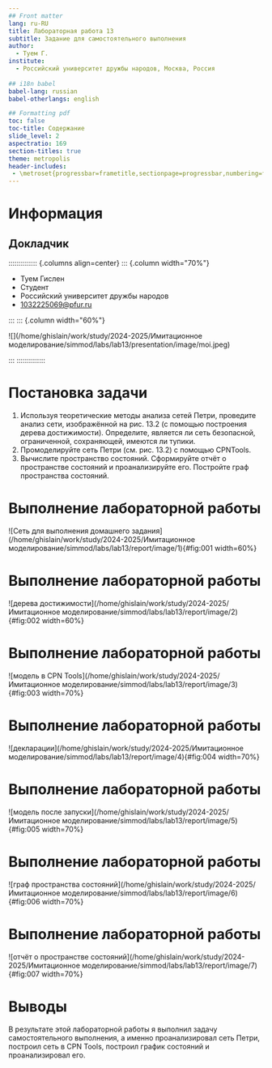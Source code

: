 ```yaml
---
## Front matter
lang: ru-RU
title: Лабораторная работа 13
subtitle: Задание для самостоятельного выполнения
author:
  - Туем Г.
institute:
  - Российский университет дружбы народов, Москва, Россия
 
## i18n babel
babel-lang: russian
babel-otherlangs: english

## Formatting pdf
toc: false
toc-title: Содержание
slide_level: 2
aspectratio: 169
section-titles: true
theme: metropolis
header-includes:
 - \metroset{progressbar=frametitle,sectionpage=progressbar,numbering=fraction}
---
```


# Информация

## Докладчик

:::::::::::::: {.columns align=center}
::: {.column width="70%"}

  * Туем Гислен
  * Студент
  * Российский университет дружбы народов
  * [1032225069@pfur.ru](mailto:1032225069@pfur.ru)

:::
::: {.column width="60%"}

![](/home/ghislain/work/study/2024-2025/Имитационное моделирование/simmod/labs/lab13/presentation/image/moi.jpeg)

:::
::::::::::::::

# Постановка задачи

1. Используя теоретические методы анализа сетей Петри, проведите анализ сети, изображённой на рис. 13.2 (с помощью построения дерева достижимости). Определите, является ли сеть безопасной, ограниченной, сохраняющей, имеются ли тупики.
2. Промоделируйте сеть Петри (см. рис. 13.2) с помощью CPNTools.
3. Вычислите пространство состояний. Сформируйте отчёт о пространстве состояний и проанализируйте его. Постройте граф пространства состояний.


# Выполнение лабораторной работы

![Сеть для выполнения домашнего задания](/home/ghislain/work/study/2024-2025/Имитационное моделирование/simmod/labs/lab13/report/image/1){#fig:001 width=60%}


# Выполнение лабораторной работы

![дерева достижимости](/home/ghislain/work/study/2024-2025/Имитационное моделирование/simmod/labs/lab13/report/image/2){#fig:002 width=60%}


# Выполнение лабораторной работы

![модель в CPN Tools](/home/ghislain/work/study/2024-2025/Имитационное моделирование/simmod/labs/lab13/report/image/3){#fig:003 width=70%}

# Выполнение лабораторной работы

![декларации](/home/ghislain/work/study/2024-2025/Имитационное моделирование/simmod/labs/lab13/report/image/4){#fig:004 width=70%}

# Выполнение лабораторной работы

![модель после запуски](/home/ghislain/work/study/2024-2025/Имитационное моделирование/simmod/labs/lab13/report/image/5){#fig:005 width=70%}

# Выполнение лабораторной работы

![граф пространства состояний](/home/ghislain/work/study/2024-2025/Имитационное моделирование/simmod/labs/lab13/report/image/6){#fig:006 width=70%}

# Выполнение лабораторной работы

![отчёт о пространстве состояний](/home/ghislain/work/study/2024-2025/Имитационное моделирование/simmod/labs/lab13/report/image/7){#fig:007 width=70%}

# Выводы

В результате этой лабораторной работы я выполнил задачу самостоятельного выполнения, а именно проанализировал сеть Петри, построил сеть в CPN Tools, построил график состояний и проанализировал его.



